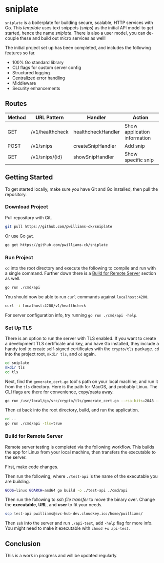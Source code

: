 # sniplate

`sniplate` is a boilerplate for building secure, scalable, HTTP services with
Go. This _template_ uses text snippets (_snips_) as the initial API model to get
started, hence the name _sniplate_. There is also a user model, you can
de-couple these and build out micro services as well!

The initial project set up has been completed, and includes the following
features so far.

- 100% Go standard library
- CLI flags for custom server config
- Structured logging
- Centralized error handling
- Middleware
- Security enhancements

## Routes

| Method | URL Pattern     | Handler            | Action                       |
| ------ | --------------- | ------------------ | ---------------------------- |
| GET    | /v1/healthcheck | healthcheckHandler | Show application information |
| POST   | /v1/snips       | createSnipHandler  | Add snip                     |
| GET    | /v1/snips/{id}  | showSnipHandler    | Show specific snip           |

## Getting Started

To get started locally, make sure you have Git and Go installed, then pull the
repository.

### Download Project

Pull repository with Git.

```bash
git pull https://github.com/pwilliams-ck/sniplate
```

Or use Go `get`.

```bash
go get https://github.com/pwilliams-ck/sniplate
```

### Run Project

`cd` into the root directory and execute the following to compile and run with a
single command. Further down there is a
[Build for Remote Server](#build-for-remote-server) section as well.

```bash
go run ./cmd/api
```

You should now be able to run `curl` commands against `localhost:4200`.

```bash
curl -i localhost:4200/v1/healthcheck
```

For server configuration info, try running `go run ./cmd/api -help`.

### Set Up TLS

There is an option to run the server with TLS enabled. If you want to create a
development TLS certificate and key, and have Go installed, they include a handy
tool to create self-signed certificates with the `crypto/tls` package. `cd` into
the project root, `mkdir tls`, and `cd` again.

```bash
cd sniplate
mkdir tls
cd tls
```

Next, find the `generate_cert.go` tool's path on your local machine, and run it
from the `tls` directory. Here is the path for MacOS, and probably Linux. The
CLI flags are there for convenience, copy/pasta away.

```bash
go run /usr/local/go/src/crypto/tls/generate_cert.go --rsa-bits=2048 --host=localhost
```

Then `cd` back into the root directory, build, and run the application.

```bash
cd ..
go run ./cmd/api -tls=true
```

### Build for Remote Server

Remote server testing is completed via the following workflow. This builds the
app for Linux from your local machine, then transfers the executable to the
server.

First, make code changes.

Then run the following, where `./test-api` is the name of the executable you are
building.

```bash
GOOS=linux GOARCH=amd64 go build -o ./test-api ./cmd/api
```

Then run the following to _ssh file transfer_ to move the binary over. Change
the **executable**, **URL**, and **user** to fit your needs.

```bash
scp test-api pwilliams@svc-hub-dev.cloudkey.io:/home/pwilliams/
```

Then `ssh` into the server and run `./api-test`, add `-help` flag for more info.
You might need to make it executable with `chmod +x api-test`.

## Conclusion

This is a work in progress and will be updated regularly.

